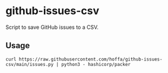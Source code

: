 # github-issues-csv

Script to save GitHub issues to a CSV.

## Usage

```shell
curl https://raw.githubusercontent.com/hoffa/github-issues-csv/main/issues.py | python3 - hashicorp/packer
```
